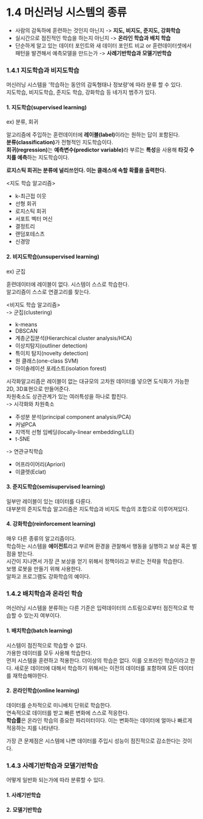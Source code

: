 # 1.4 머신러닝 시스템의 종류

+ 사람의 감독하에 훈련하는 것인지 아닌지 -> <strong>지도, 비지도, 준지도, 강화학습</strong>
+ 실시간으로 점진적인 학습을 하는지 아닌지 -> <strong>온라인 학습과 배치 학습</strong>
+ 단순하게 알고 있는 데이터 포인트와 새 데이터 포인트 비교 or 훈련데이터셋에서 패턴을 발견해서 예측모델을 만드는가 -> <strong>사례기반학습과 모델기반학습</strong>

###  1.4.1 지도학습과 비지도학습
머신러닝 시스템을 '학습하는 동안의 감독형태나 정보량'에 따라 분류 할 수 있다.  
지도학습, 비지도학습, 준지도 학습, 강화학습 등 네가지 범주가 있다.  

#### 1. 지도학습(supervised learning)
ex) 분류, 회귀  

알고리즘에 주입하는 훈련데이터에 <strong>레이블(label)</strong>이라는 원하는 답이 포함된다.  
<strong>분류(classification)</strong>가 전형적인 지도학습이다.  
<strong>회귀(regression)</strong>는 <strong>예측변수(predictor variable)</strong>라 부르는 <strong>특성</strong>을 사용해 <strong>타깃 수치를 예측</strong>하는 지도학습이다.   

<strong>로지스틱 회귀는 분류에 널리쓰인다. 이는 클래스에 속할 확률을 출력한다.</strong>  

<지도 학습 알고리즘>
+ k-최근접 이웃
+ 선형 회귀
+ 로지스틱 회귀
+ 서포트 벡터 머신
+ 결정트리
+ 랜덤포테스츠
+ 신경망

  
  
  
  
#### 2. 비지도학습(unsupervised learning)
ex) 군집

훈련데이터에 레이블이 없다. 시스템이 스스로 학습한다.   
알고리즘이 스스로 연결고리를 찾는다.  

<비지도 학습 알고리즘>   
-> 군집(clustering)
+ k-means
+ DBSCAN
+ 계층군집분석(Hierarchical cluster analysis/HCA)
+ 이상치탐지(outliner detection)
+ 특이치 탐지(novelty detection)
+ 원 클래스(one-class SVM)
+ 아이솔레이션 포레스트(isolation forest)
  
  
시각화알고리즘은 레이블이 없는 대규모의 고차원 데이터를 넣으면 도식화가 가능한 2D, 3D표현으로 만들어준다.  
차원축소도 상관관계가 있는 여러특성을 하나로 합친다.  
-> 시각화와 차원축소
+ 주성분 분석(principal component analysis/PCA)
+ 커널PCA
+ 지역적 선형 임베딩(locally-linear embedding/LLE)
+ t-SNE

-> 연관규칙학습
+ 어프라이어리(Apriori)
+ 이클렛(Eclat)
  
  
 
 
#### 3. 준지도학습(semisupervised learning)
일부만 레이블이 있는 데이터를 다룬다.  
대부분의 준지도학습 알고리즘은 지도학습과 비지도 학습의 조합으로 이루어져있다.  



#### 4. 강화학습(reinforcement learning)
매우 다른 종류의 알고리즘이다.  
학습하는 시스템을 <strong>에이전트</strong>라고 부르며 환경을 관찰해서 행동을 실행하고 보상 혹은 벌점을 받는다.  
시간이 지나면서 가장 큰 보상을 얻기 위해서 정책이라고 부르는 전략을 학습한다.   
보행 로봇을 만들기 위해 사용한다.  
알파고 프로그램도 강화학습의 예이다.  



###  1.4.2 배치학습과 온라인 학습
머신러닝 시스템을 분류하는 다른 기준은 입력데이터의 스트림으로부터 점진적으로 학습할 수 있는지 여부이다.  

#### 1. 배치학습(batch learning)
시스템이 점진적으로 학습할 수 없다.  
가용한 데이터를 모두 사용해 학습한다.  
먼저 시스템을 훈련하고 적용한다. 더이상의 학습은 없다. 이를 오프라인 학습이라고 한다. 
새로운 데이터에 대해서 학습하기 위해서는 이전의 데이터를 포함하여 모든 데이터를 재학습해야한다.  

#### 2. 온라인학습(online learning)
데이터를 순차적으로 미니배치 단위로 학습한다.  
연속적으로 데이터를 받고 빠른 변화에 스스로 적응한다.  
<strong>학습률</strong>은 온라인 학습의 중요한 파리미터이다. 이는 변화하는 데이터에 얼마나 빠르게 적응하는 지를 나타낸다.  

가장 큰 문제점은 시스템에 나쁜 데이터를 주입시 성능이 점진적으로 감소한다는 것이다.  


###  1.4.3 사례기반학습과 모델기반학습
어떻게 일반화 되는가에 따라 분류할 수 있다.  

#### 1. 사례기반학습
#### 2. 모델기반학습
